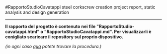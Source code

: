 #RapportoStudioCavatappi
steel corkscrew creation project report, static analysis and design generation

---


**Il rapporto del progetto è contenuto nei file "RapportoStudio-cavatappi.html" o "RapportoStudioCavatappi.md". Per visualizzarli è conigliato scaricare il repository sul proprio dispositivo.**

*(in ogni caso <a href="https://www.wikihow.it/Scaricare-una-Cartella-da-GitHub#:~:text=Accedi%20alla%20posizione%20in%20cui,che%20vuoi%20scaricare%20o%20clonare.&text=Clicca%20sul%20pulsante%20verde%20Clone%20or%20Download%20visualizzato%20sulla%20destra%20della%20pagina.&text=Clicca%20sul%20pulsante%20Download%20ZIP,sotto%20forma%20di%20file%20ZIP." target="blank">qua</a> potete trovare la procedura.)*

